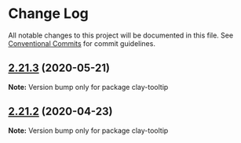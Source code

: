 # Change Log

All notable changes to this project will be documented in this file.
See [Conventional Commits](https://conventionalcommits.org) for commit guidelines.

## [2.21.3](https://github.com/liferay/clay/tree/master/packages/clay-tooltip/compare/v2.21.2...v2.21.3) (2020-05-21)

**Note:** Version bump only for package clay-tooltip





## [2.21.2](https://github.com/liferay/clay/tree/master/packages/clay-tooltip/compare/v2.21.1...v2.21.2) (2020-04-23)

**Note:** Version bump only for package clay-tooltip
